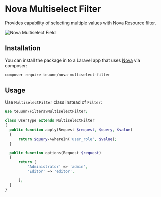 # Nova Multiselect Filter

Provides capability of selecting multiple values with Nova Resource filter.

![Nova Multiselect Field](./screenshot.png)

## Installation

You can install the package in to a Laravel app that uses [Nova](https://nova.laravel.com) via composer:

```bash
composer require teuunn/nova-multiselect-filter
```

## Usage

Use `MultiselectFilter` class instead of `Filter`:

```php
use teuunn\Filters\MultiselectFilter;

class UserType extends MultiselectFilter
{
  public function apply(Request $request, $query, $value)
  {
      return $query->whereIn('user_role', $value);
  }

  public function options(Request $request)
  {
      return [
          'Administrator' => 'admin',
          'Editor' => 'editor',

      ];
  }
}
```
